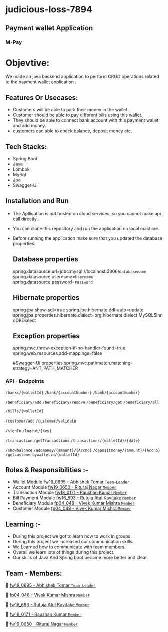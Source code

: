 # judicious-loss-7894

## Payment wallet Application

### M-Pay

# Objevtive:
We made an java backend application to perform CRUD operations related to the payment wallet application .


## Features Or Usecases:

- Customers will be able to park their money in the wallet.
- Customer should be able to pay different bills using this wallet.
- They should be able to connect bank account with this payment wallet and add money.
- customers can able to check balance, deposit money etc.


## Tech Stacks:

- Spring Boot
- Java
- Lombok
- MySql
- Jpa
- Swagger-Ui


## Installation and Run 

- The Apllication is not hosted on cloud services, so you cannot make api call directly.
- You can clone this repository and run the application on local machine.
- Before running the application make sure that you updated the database properties.

   ## Database properties
   
   spring.datasource.url=jdbc:mysql://localhost:3306/`databasename`</br>
   spring.datasource.username=`Username`</br>
   spring.datasource.password=`Password`

  ## Hibernate properties
  
  spring.jpa.show-sql=true
  spring.jpa.hibernate.ddl-auto=update
  spring.jpa.properties.hibernate.dialect=org.hibernate.dialect.MySQL5InnoDBDialect

  ## Exception properties
  spring.mvc.throw-exception-if-no-handler-found=true
  spring.web.resources.add-mappings=false
  
  #Swagger-Ui properties
  spring.mvc.pathmatch.matching-strategy=ANT_PATH_MATCHER

### API - Endpoints

`/banks/{walletId}`
`/bank/{accountNumber}`
`/bank/{accountNumber}`

`/beneficiary/add`
`/beneficiary/remove`
`/beneficiary/get`
`/beneficiary/all`

`/bills/{walletId}`

`/customer/add`
`/customer/validate`

`/signIn`
`/logout/{key}`

`/transaction`
`/getTransactions`
`/transactions/{walletId}/{date}`

`/showbalance`
`/addmoney/{amount}/{Accno}`
`/depositmoney/{amount}/{Accno}`
`/getcustomerbywalletid/{walletId}`


## Roles & Responsibilities :-

- Wallet Module [fw19_0695 - Abhishek Tomar `Team-Leader`](https://github.com/abhitim)
- Account Module [fw19_0650 - Rituraj Nagar `Member`](https://github.com/riturajnagar)
- Transaction Module [fw18_0171 - Raushan Kumar `Member`](https://github.com/raushan18314)
- Bill Payment Module [fw16_693 - Rutuja Atul Kavitake `Member`](https://github.com/rutu175)
- Beneficiary Module [fp04_048 - Vivek Kumar Mishra `Member`](https://github.com/mishravivek09)
- Customer Module [fp04_048 - Vivek Kumar Mishra `Member`](https://github.com/mishravivek09)


## Learning :-

- During this project we got to learn how to work in groups.
- During this project we increased our communication skills.
- We Learned how to communicate with team members.
- Overall we learn lots of things during this project.
- Our skills of Java And Spring boot became more better and clear.


## Team - Members:

👤 [fw19_0695 - Abhishek Tomar `Team-Leader`](https://github.com/abhitim)

👤 [fp04_048 - Vivek Kumar Mishra `Member`](https://github.com/mishravivek09)

👤 [fw16_693 - Rutuja Atul Kavitake `Member`](https://github.com/rutu175)

👤 [fw18_0171 - Raushan Kumar `Member`](https://github.com/raushan18314)

👤 [fw19_0650 - Rituraj Nagar `Member`](https://github.com/riturajnagar)

